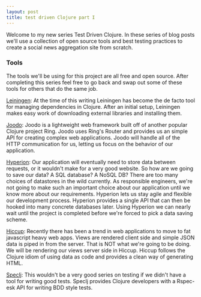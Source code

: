```yaml
---
layout: post
title: test driven Clojure part I
---
```

Welcome to my new series Test Driven Clojure.  In these series of blog posts
we'll use a collection of open source tools and best testing practices to
create a social news aggregation site from scratch. 

### Tools

The tools we'll be using for this project are all free and open source.  After
completing this series feel free to go back and swap out some of these tools
for others that do the same job.

[Leiningen](https://github.com/technomancy/leiningen): At the time of this
writing Leiningen has become the de facto tool for managing dependencies in
Clojure.  After an initial setup, Leiningen makes easy work of downloading
external libraries and installing them.

[Joodo](https://github.com/slagyr/joodo): Joodo is a lightweight web framework built 
off of another popular Clojure project Ring.  Joodo uses Ring's Router and
provides us an simple API for creating complex web applications. Joodo will
handle all of the HTTP communication for us, letting us focus on the behavior of
our application.

[Hyperion](https://github.com/8thlight/hyperion): Our application will
eventually need to store data between requests, or it wouldn't make for a very
good website.  So how are we going to save our data?  A SQL database? A NoSQL DB?
There are too many choices of datastores in the wild currently. As responsible
engineers, we're not going to make such an important choice about our
application until we know more about our requirements.  Hyperion lets us stay
agile and flexible our development process.  Hyperion provides a single API
that can then be hooked into many concrete databases later. Using Hyperion we
can nearly wait until the project is completed before we're forced to pick
a data saving scheme.

[Hiccup](https://github.com/weavejester/hiccup): Recently there has been
a trend in web applications to move to fat javascript heavy web apps.  Views
are rendered client side and simple JSON data is piped in from the server.
That is NOT what we're going to be doing.  We will be rendering our views
server side in Hiccup.  Hiccup follows the Clojure idiom of using data as code
and provides a clean way of generating HTML.

[Speclj](https://github.com/slagyr/speclj): This wouldn't be a very good series
on testing if we didn't have a tool for writing good tests.  Speclj provides
Clojure developers with a Rspec-esk API for writing BDD style tests.
